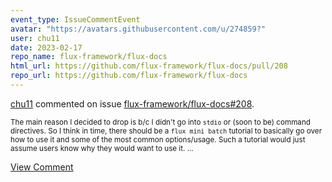 ```yaml
---
event_type: IssueCommentEvent
avatar: "https://avatars.githubusercontent.com/u/274859?"
user: chu11
date: 2023-02-17
repo_name: flux-framework/flux-docs
html_url: https://github.com/flux-framework/flux-docs/pull/208
repo_url: https://github.com/flux-framework/flux-docs
---
```


<a href='https://github.com/chu11' target='_blank'>chu11</a> commented on issue <a href='https://github.com/flux-framework/flux-docs/pull/208' target='_blank'>flux-framework/flux-docs#208</a>.

<small>The main reason I decided to drop is b/c I didn't go into `stdio` or (soon to be) command directives.  So I think in time, there should be a `flux mini batch` tutorial to basically go over how to use it and some of the most common options/usage.  Such a tutorial would just assume users know why they would want to use it....</small>

<a href='https://github.com/flux-framework/flux-docs/pull/208' target='_blank'>View Comment</a>